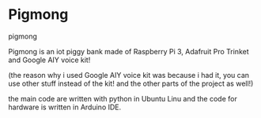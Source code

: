 # Pigmong
pigmong

Pigmong is an iot piggy bank made of Raspberry Pi 3, Adafruit Pro Trinket and Google AIY voice kit!

(the reason why i used Google AIY voice kit was because i had it, you can use other stuff instead of the kit! and the other parts of the project as well!)

the main code are written with python in Ubuntu Linu and the code for hardware is written in Arduino IDE.
